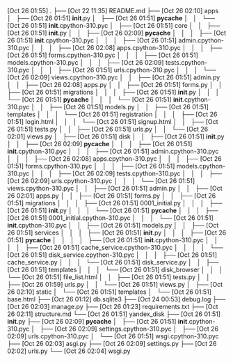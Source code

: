   [Oct 26 01:55]  .
  ├── [Oct 22 11:35]  README.md
  ├── [Oct 26 02:10]  apps
  │   ├── [Oct 26 01:51]  __init__.py
  │   ├── [Oct 26 01:51]  __pycache__
  │   │   └── [Oct 26 01:51]  __init__.cpython-310.pyc
  │   ├── [Oct 26 01:51]  core
  │   │   ├── [Oct 26 01:51]  __init__.py
  │   │   ├── [Oct 26 02:09]  __pycache__
  │   │   │   ├── [Oct 26 01:51]  __init__.cpython-310.pyc
  │   │   │   ├── [Oct 26 01:51]  admin.cpython-310.pyc
  │   │   │   ├── [Oct 26 02:08]  apps.cpython-310.pyc
  │   │   │   ├── [Oct 26 01:51]  forms.cpython-310.pyc
  │   │   │   ├── [Oct 26 01:51]  models.cpython-310.pyc
  │   │   │   ├── [Oct 26 02:09]  tests.cpython-310.pyc
  │   │   │   ├── [Oct 26 01:51]  urls.cpython-310.pyc
  │   │   │   └── [Oct 26 02:09]  views.cpython-310.pyc
  │   │   ├── [Oct 26 01:51]  admin.py
  │   │   ├── [Oct 26 02:08]  apps.py
  │   │   ├── [Oct 26 01:51]  forms.py
  │   │   ├── [Oct 26 01:51]  migrations
  │   │   │   ├── [Oct 26 01:51]  __init__.py
  │   │   │   └── [Oct 26 01:51]  __pycache__
  │   │   │       └── [Oct 26 01:51]  __init__.cpython-310.pyc
  │   │   ├── [Oct 26 01:51]  models.py
  │   │   ├── [Oct 26 01:51]  templates
  │   │   │   └── [Oct 26 01:51]  registration
  │   │   │       ├── [Oct 26 01:51]  login.html
  │   │   │       └── [Oct 26 01:51]  signup.html
  │   │   ├── [Oct 26 01:51]  tests.py
  │   │   ├── [Oct 26 01:51]  urls.py
  │   │   └── [Oct 26 02:01]  views.py
  │   ├── [Oct 26 01:51]  disk
  │   │   ├── [Oct 26 01:51]  __init__.py
  │   │   ├── [Oct 26 02:09]  __pycache__
  │   │   │   ├── [Oct 26 01:51]  __init__.cpython-310.pyc
  │   │   │   ├── [Oct 26 01:51]  admin.cpython-310.pyc
  │   │   │   ├── [Oct 26 02:08]  apps.cpython-310.pyc
  │   │   │   ├── [Oct 26 01:51]  forms.cpython-310.pyc
  │   │   │   ├── [Oct 26 01:51]  models.cpython-310.pyc
  │   │   │   ├── [Oct 26 02:09]  tests.cpython-310.pyc
  │   │   │   ├── [Oct 26 02:09]  urls.cpython-310.pyc
  │   │   │   └── [Oct 26 01:51]  views.cpython-310.pyc
  │   │   ├── [Oct 26 01:51]  admin.py
  │   │   ├── [Oct 26 02:01]  apps.py
  │   │   ├── [Oct 26 01:51]  forms.py
  │   │   ├── [Oct 26 01:51]  migrations
  │   │   │   ├── [Oct 26 01:51]  0001_initial.py
  │   │   │   ├── [Oct 26 01:51]  __init__.py
  │   │   │   └── [Oct 26 01:51]  __pycache__
  │   │   │       ├── [Oct 26 01:51]  0001_initial.cpython-310.pyc
  │   │   │       └── [Oct 26 01:51]  __init__.cpython-310.pyc
  │   │   ├── [Oct 26 01:51]  models.py
  │   │   ├── [Oct 26 01:51]  services
  │   │   │   ├── [Oct 26 01:51]  __init__.py
  │   │   │   ├── [Oct 26 01:51]  __pycache__
  │   │   │   │   ├── [Oct 26 01:51]  __init__.cpython-310.pyc
  │   │   │   │   ├── [Oct 26 01:51]  cache_service.cpython-310.pyc
  │   │   │   │   └── [Oct 26 01:51]  disk_service.cpython-310.pyc
  │   │   │   ├── [Oct 26 01:51]  cache_service.py
  │   │   │   └── [Oct 26 01:51]  disk_service.py
  │   │   ├── [Oct 26 01:51]  templates
  │   │   │   └── [Oct 26 01:51]  disk_browser
  │   │   │       └── [Oct 26 01:51]  file_list.html
  │   │   ├── [Oct 26 01:51]  tests.py
  │   │   ├── [Oct 26 01:59]  urls.py
  │   │   └── [Oct 26 01:51]  views.py
  │   ├── [Oct 26 02:10]  static
  │   └── [Oct 26 01:51]  templates
  │       └── [Oct 26 01:51]  base.html
  ├── [Oct 26 01:12]  db.sqlite3
  ├── [Oct 24 00:53]  debug.log
  ├── [Oct 26 02:03]  manage.py
  ├── [Oct 26 01:23]  requirements.txt
  ├── [Oct 26 02:11]  structure.md
  └── [Oct 26 01:51]  yandex_disk
      ├── [Oct 26 01:51]  __init__.py
      ├── [Oct 26 02:09]  __pycache__
      │   ├── [Oct 26 01:51]  __init__.cpython-310.pyc
      │   ├── [Oct 26 02:09]  settings.cpython-310.pyc
      │   ├── [Oct 26 02:09]  urls.cpython-310.pyc
      │   └── [Oct 26 01:51]  wsgi.cpython-310.pyc
      ├── [Oct 26 02:03]  asgi.py
      ├── [Oct 26 02:09]  settings.py
      ├── [Oct 26 02:02]  urls.py
      └── [Oct 26 02:04]  wsgi.py
